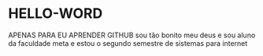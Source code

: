 # HELLO-WORD
APENAS PARA EU APRENDER GITHUB
sou tão bonito meu deus e sou aluno da faculdade meta e estou o segundo semestre de sistemas para internet
